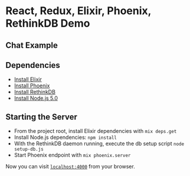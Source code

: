 # React, Redux, Elixir, Phoenix, RethinkDB Demo
## Chat Example
 
## Dependencies
  * [Install Elixir](http://elixir-lang.org/install.html)
  * [Install Phoenix](http://www.phoenixframework.org/docs/installation)
  * [Install RethinkDB](https://www.rethinkdb.com/docs/install/) 
  * [Install Node.js 5.0](https://nodejs.org/en/download/)

## Starting the Server
  * From the project root, install Elixir dependencies with `mix deps.get`  
  * Install Node.js dependencies: `npm install`
  * With the RethinkDB daemon running, execute the db setup script `node setup-db.js`
  * Start Phoenix endpoint with `mix phoenix.server`

Now you can visit [`localhost:4000`](http://localhost:4000) from your browser.


